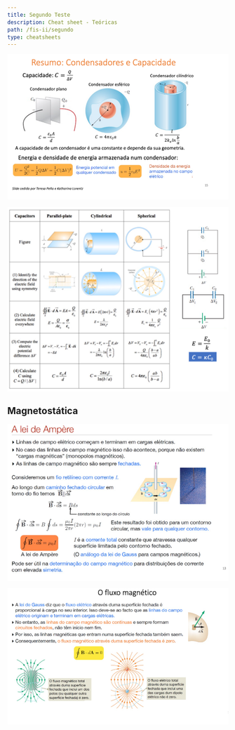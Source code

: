 ```yaml
---
title: Segundo Teste
description: Cheat sheet - Teóricas
path: /fis-ii/segundo
type: cheatsheets
---
```


![cond](./imgs/1011-cond.png#dark=0)

![Tabela](./imgs/1011-tabel.png#dark=0)

## Magnetostática

![Ampere](./imgs/1011-ampere.png#dark=0)

![mag](./imgs/1011-mag.png#dark=0)
